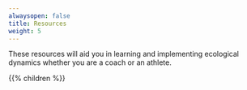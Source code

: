 ```yaml
---
alwaysopen: false
title: Resources
weight: 5
---
```


These resources will aid you in learning and implementing ecological dynamics whether you are a coach or an athlete.

{{% children %}}